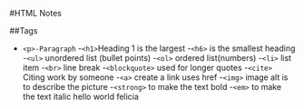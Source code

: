 #HTML Notes

##Tags
- `<p>-Paragraph`
-`<h1>`Heading 1 is the largest
-`<h6>` is the smallest heading
-`<ul>` unordered list (bullet points)
-`<ol>` ordered list(numbers)
-`<li>` list item
-`<br>` line break
-`<blockquote>` used for longer quotes
-`<cite>` Citing work by someone
-`<a>` create a link uses href
-`<img>` image alt is to describe the picture
-`<strong>` to make the text bold
-`<em>` to make the text italic
hello world
felicia
